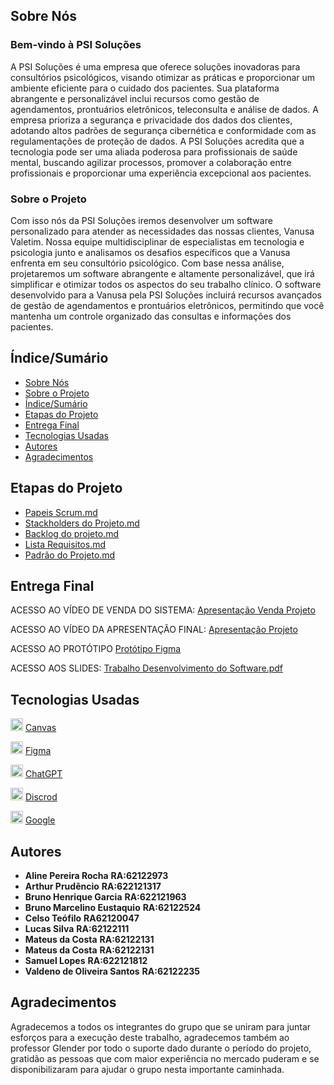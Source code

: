 ## Sobre Nós

### Bem-vindo à PSI Soluções

A PSI Soluções é uma empresa que oferece soluções inovadoras para consultórios psicológicos, visando otimizar as práticas e proporcionar um ambiente eficiente para o cuidado dos pacientes. Sua plataforma abrangente e personalizável inclui recursos como gestão de agendamentos, prontuários eletrônicos, teleconsulta e análise de dados. A empresa prioriza a segurança e privacidade dos dados dos clientes, adotando altos padrões de segurança cibernética e conformidade com as regulamentações de proteção de dados. A PSI Soluções acredita que a tecnologia pode ser uma aliada poderosa para profissionais de saúde mental, buscando agilizar processos, promover a colaboração entre profissionais e proporcionar uma experiência excepcional aos pacientes.

### Sobre o Projeto

Com isso nós da PSI Soluções iremos desenvolver um software personalizado para atender as necessidades das nossas clientes, Vanusa Valetim. Nossa equipe multidisciplinar de especialistas em tecnologia e psicologia junto e analisamos os desafios específicos que a Vanusa enfrenta em seu consultório psicológico. Com base nessa análise, projetaremos um software abrangente e altamente personalizável, que irá simplificar e otimizar todos os aspectos do seu trabalho clínico. O software desenvolvido para a Vanusa pela PSI Soluções incluirá recursos avançados de gestão de agendamentos e prontuários eletrônicos, permitindo que você mantenha um controle organizado das consultas e informações dos pacientes. 


## Índice/Sumário

* [Sobre Nós](#Sobre-Nós) 
* [Sobre o Projeto](#Sobre-o-Projeto) 
* [Índice/Sumário](#Índice-/-Sumário)
* [Etapas do Projeto](#Etapas-do-Projeto)
* [Entrega Final](#Entrega-Final)
* [Tecnologias Usadas](#Tecnologias-Usadas)
* [Autores](#Autores)
* [Agradecimentos](#Agradecimentos)

## Etapas do Projeto

* [Papeis Scrum.md](PapeisScrum.md)
* [Stackholders do Projeto.md](StackholdersdoProjeto.md)
* [Backlog do projeto.md](Backlogdoprojeto.md)
* [Lista Requisitos.md](ListaRequisitos.md) 
* [Padrão do Projeto.md](PadrãodoProjeto.md)



## Entrega Final

ACESSO AO VÍDEO DE VENDA DO SISTEMA: [Apresentação Venda Projeto](https://drive.google.com/file/d/1FFg_XT7H3NVP2v3BXqtESsAebNEBieQT/view)

ACESSO AO VÍDEO DA APRESENTAÇÃO FINAL: [Apresentação Projeto](https://drive.google.com/file/d/1YKmBABtRXLQsg622gH1NODwNGURFFXrF/view?usp=sharing)

ACESSO AO PROTÓTIPO [Protótipo Figma](https://www.figma.com/proto/rZCyY55YHAlRLjwdst1GYC/FINAL-PROJETO?node-id=103-2&starting-point-node-id=103%3A2)

ACESSO AOS SLIDES: [Trabalho Desenvolvimento do Software.pdf](https://github.com/celsoteofilo/PSI_solucoes/files/11726744/Trabalho.Desenvolvimento.do.Software.pdf)


## Tecnologias Usadas

<img src="https://i.pinimg.com/736x/74/6d/77/746d77ef9b49afd5ec2306d39592d01e.jpg" width="20px" /> [Canvas](https://www.canva.com/)

<img src="https://viget.imgix.net/icon-figma.png?auto=format%2Ccompress&crop=focalpoint&fit=crop&fp-x=0.5&fp-y=0.5&h=1280&ixlib=php-2.1.1&q=90&w=1280&s=6bb679b6c5e4f3a5c58e2be2025e7f48" width="20px" /> [Figma](https://www.figma.com/)

<img src="https://encrypted-tbn0.gstatic.com/images?q=tbn:ANd9GcRIiQ2mpTk_O5lWUzF_bbIkrI7lpO4dyKF2WEFp-MB5-A&s" width="20px" /> [ChatGPT](https://chat.openai.com/)

<img src="https://logodownload.org/wp-content/uploads/2017/11/discord-logo-1-1.png" width="20px" /> [Discrod](https://discord.com/branding)

<img src="https://img.freepik.com/icones-gratis/google_318-278809.jpg" width="20px" /> [Google](https://www.google.com.br)

## Autores

 - **Aline Pereira Rocha** **RA:62122973**
 - **Arthur Prudêncio** **RA:622121317**
 - **Bruno Henrique Garcia** **RA:622121963**
 - **Bruno Marcelino Eustaquio** **RA:62122524**
 - **Celso Teófilo** **RA62120047**
 - **Lucas Silva** **RA:62122111**
 - **Mateus da Costa** **RA:62122131**
 - **Mateus da Costa** **RA:62122131**
 - **Samuel Lopes** **RA:622121812**
 - **Valdeno de Oliveira Santos** **RA:62122235**

## Agradecimentos

Agradecemos a todos os integrantes do grupo que se uniram para juntar esforços para a execução deste trabalho, agradecemos também ao professor Glender por todo o suporte dado durante o período do projeto, gratidão as pessoas que com maior experiência no mercado puderam e se disponibilizaram para ajudar o grupo nesta importante caminhada.
